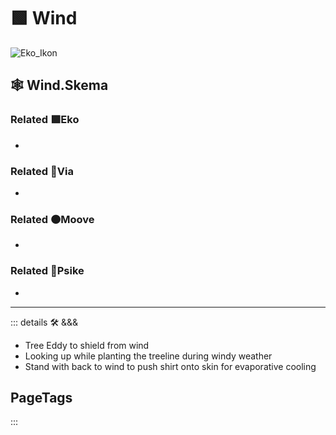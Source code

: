 # 🟩  <ekos>Wind</ekos>

![Eko_Ikon](/BetaIkon/Ekos_Ikon.png)

## 🕸 Wind.Skema

### Related 🟩<ekos>Eko</ekos>

-

### Related 🔻<via>Via</via>

-

### Related 🟠<mooves>Moove</mooves>

-

### Related 💜<psike>Psike</psike>

-

---

<!-- =================================================== -->
<!-- =================================================== -->
<!-- =================================================== -->
<!-- =================================================== -->
<!-- =================================================== -->
::: details 🛠 <dev>&&&</dev>

- Tree Eddy to shield from wind
- Looking up while planting the treeline during windy weather
- Stand with back to wind to push shirt onto skin for evaporative cooling

<h2>PageTags</h2>
:::
